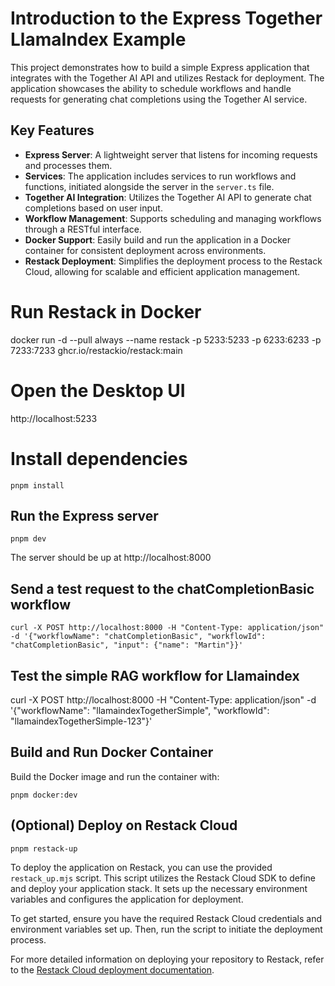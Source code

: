 # Introduction to the Express Together LlamaIndex Example

This project demonstrates how to build a simple Express application that integrates with the Together AI API and utilizes Restack for deployment. The application showcases the ability to schedule workflows and handle requests for generating chat completions using the Together AI service.

## Key Features

- **Express Server**: A lightweight server that listens for incoming requests and processes them.
- **Services**: The application includes services to run workflows and functions, initiated alongside the server in the `server.ts` file.
- **Together AI Integration**: Utilizes the Together AI API to generate chat completions based on user input.
- **Workflow Management**: Supports scheduling and managing workflows through a RESTful interface.
- **Docker Support**: Easily build and run the application in a Docker container for consistent deployment across environments.
- **Restack Deployment**: Simplifies the deployment process to the Restack Cloud, allowing for scalable and efficient application management.

# Run Restack in Docker

docker run -d --pull always --name restack -p 5233:5233 -p 6233:6233 -p 7233:7233 ghcr.io/restackio/restack:main

# Open the Desktop UI

http://localhost:5233

# Install dependencies

```
pnpm install
```

## Run the Express server

```
pnpm dev
```

The server should be up at http://localhost:8000

## Send a test request to the chatCompletionBasic workflow

```
curl -X POST http://localhost:8000 -H "Content-Type: application/json" -d '{"workflowName": "chatCompletionBasic", "workflowId": "chatCompletionBasic", "input": {"name": "Martin"}}'
```

## Test the simple RAG workflow for Llamaindex

curl -X POST http://localhost:8000 -H "Content-Type: application/json" -d '{"workflowName": "llamaindexTogetherSimple", "workflowId": "llamaindexTogetherSimple-123"}'

## Build and Run Docker Container

Build the Docker image and run the container with:

```
pnpm docker:dev
```

## (Optional) Deploy on Restack Cloud

```
pnpm restack-up
```

To deploy the application on Restack, you can use the provided `restack_up.mjs` script. This script utilizes the Restack Cloud SDK to define and deploy your application stack. It sets up the necessary environment variables and configures the application for deployment.

To get started, ensure you have the required Restack Cloud credentials and environment variables set up. Then, run the script to initiate the deployment process.

For more detailed information on deploying your repository to Restack, refer to the [Restack Cloud deployment documentation](https://docs.restack.io/restack-cloud/deployrepo).

```

```
